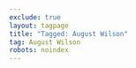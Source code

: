 ```yaml
---
exclude: true
layout: tagpage
title: "Tagged: August Wilson"
tag: August Wilson
robots: noindex
---
```

